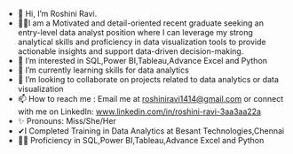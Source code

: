 - 👋 Hi, I’m Roshini Ravi.
- 👩‍🎓I am a Motivated and detail-oriented recent graduate seeking an entry-level data analyst position where I can leverage my strong analytical skills and proficiency in data visualization tools to provide actionable insights and support data-driven decision-making.
- 👀 I’m interested in SQL,Power BI,Tableau,Advance Excel and Python
- 🌱 I’m currently learning skills for data analytics
- 💞️ I’m looking to collaborate on projects related to data analytics or data visualization
- 📫 How to reach me : Email me at roshiniravi1414@gmail.com or connect with me on LinkedIn: www.linkedin.com/in/roshini-ravi-3aa3aa22a
- ✨ Pronouns: Miss/She/Her
- ✔I Completed Training in Data Analytics at Besant Technologies,Chennai
- 👩‍🎓 Proficiency in SQL,Power BI,Tableau,Advance Excel and Python
